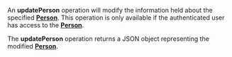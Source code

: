 <a name="updatePerson"></a>An **updatePerson** operation will modify the information held about the specified <a href="#people">**Person**</a>. This operation is only available if the authenticated user has access to the <a href="#people">**Person**</a>.

The **updatePerson** operation returns a JSON object representing the modified <a href="#people">**Person**</a>.
